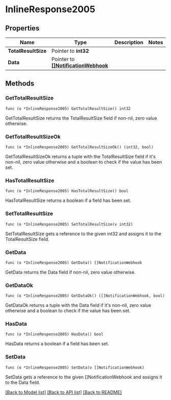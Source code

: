 # InlineResponse2005

## Properties

Name | Type | Description | Notes
------------ | ------------- | ------------- | -------------
**TotalResultSize** | Pointer to **int32** |  | 
**Data** | Pointer to [**[]NotificationWebhook**](NotificationWebhook.md) |  | 

## Methods

### GetTotalResultSize

`func (o *InlineResponse2005) GetTotalResultSize() int32`

GetTotalResultSize returns the TotalResultSize field if non-nil, zero value otherwise.

### GetTotalResultSizeOk

`func (o *InlineResponse2005) GetTotalResultSizeOk() (int32, bool)`

GetTotalResultSizeOk returns a tuple with the TotalResultSize field if it's non-nil, zero value otherwise
and a boolean to check if the value has been set.

### HasTotalResultSize

`func (o *InlineResponse2005) HasTotalResultSize() bool`

HasTotalResultSize returns a boolean if a field has been set.

### SetTotalResultSize

`func (o *InlineResponse2005) SetTotalResultSize(v int32)`

SetTotalResultSize gets a reference to the given int32 and assigns it to the TotalResultSize field.

### GetData

`func (o *InlineResponse2005) GetData() []NotificationWebhook`

GetData returns the Data field if non-nil, zero value otherwise.

### GetDataOk

`func (o *InlineResponse2005) GetDataOk() ([]NotificationWebhook, bool)`

GetDataOk returns a tuple with the Data field if it's non-nil, zero value otherwise
and a boolean to check if the value has been set.

### HasData

`func (o *InlineResponse2005) HasData() bool`

HasData returns a boolean if a field has been set.

### SetData

`func (o *InlineResponse2005) SetData(v []NotificationWebhook)`

SetData gets a reference to the given []NotificationWebhook and assigns it to the Data field.


[[Back to Model list]](../README.md#documentation-for-models) [[Back to API list]](../README.md#documentation-for-api-endpoints) [[Back to README]](../README.md)


